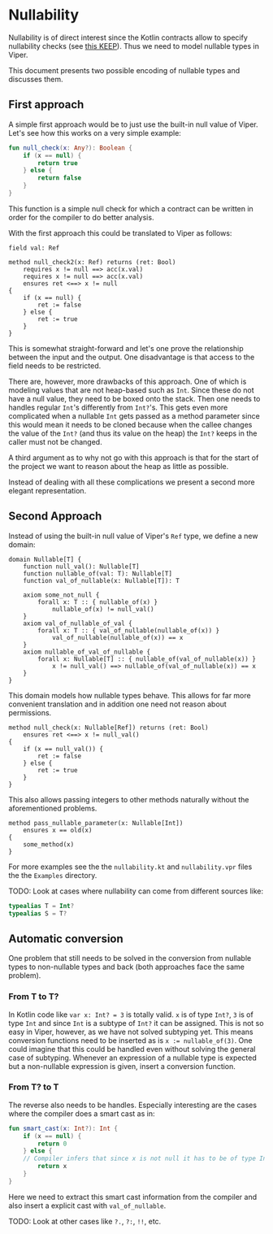 # Nullability

Nullability is of direct interest since the Kotlin contracts allow to specify
nullability checks (see [this KEEP][1]). Thus we need to model nullable types in
Viper.

This document presents two possible encoding of nullable types and discusses
them.

## First approach

A simple first approach would be to just use the built-in null value of Viper.
Let's see how this works on a very simple example:

```kotlin
fun null_check(x: Any?): Boolean {
    if (x == null) {
        return true
    } else {
        return false
    }
}
```

This function is a simple null check for which a contract can be written in
order for the compiler to do better analysis.

With the first approach this could be translated to Viper as follows:

```viper
field val: Ref

method null_check2(x: Ref) returns (ret: Bool) 
    requires x != null ==> acc(x.val)
    requires x != null ==> acc(x.val)
    ensures ret <==> x != null
{
    if (x == null) {
        ret := false
    } else {
        ret := true
    }
}
```

This is somewhat straight-forward and let's one prove the relationship between
the input and the output. One disadvantage is that access to the field needs to
be restricted.

There are, however, more drawbacks of this approach. One of which is modeling
values that are not heap-based such as `Int`. Since these do not have a null
value, they need to be boxed onto the stack. Then one needs to handles regular
`Int`'s differently from `Int?`'s. This gets even more complicated when a
nullable `Int` gets passed as a method parameter since this would mean it needs
to be cloned because when the callee changes the value of the `Int?` (and thus
its value on the heap) the `Int?` keeps in the caller must not be changed.

A third argument as to why not go with this approach is that for the start of
the project we want to reason about the heap as little as possible.

Instead of dealing with all these complications we present a second more elegant
representation.


[1]: https://github.com/Kotlin/KEEP/blob/3490e847fe51aa6deb869654029a5a514638700e/proposals/kotlin-contracts.md

## Second Approach

Instead of using the built-in null value of Viper's `Ref` type, we define a new
domain:

```viper
domain Nullable[T] {
    function null_val(): Nullable[T]
    function nullable_of(val: T): Nullable[T]
    function val_of_nullable(x: Nullable[T]): T

    axiom some_not_null {
        forall x: T :: { nullable_of(x) }
            nullable_of(x) != null_val()
    }
    axiom val_of_nullable_of_val {
        forall x: T :: { val_of_nullable(nullable_of(x)) }
            val_of_nullable(nullable_of(x)) == x
    }
    axiom nullable_of_val_of_nullable {
        forall x: Nullable[T] :: { nullable_of(val_of_nullable(x)) }
            x != null_val() ==> nullable_of(val_of_nullable(x)) == x
    }
}
```

This domain models how nullable types behave. This allows for far more
convenient translation and in addition one need not reason about permissions.

```viper
method null_check(x: Nullable[Ref]) returns (ret: Bool)
    ensures ret <==> x != null_val()
{
    if (x == null_val()) {
        ret := false
    } else {
        ret := true
    }
}
```

This also allows passing integers to other methods naturally without the
aforementioned problems.

```viper
method pass_nullable_parameter(x: Nullable[Int])
    ensures x == old(x)
{
    some_method(x)
}
```

For more examples see the the `nullability.kt` and `nullability.vpr` files the
the `Examples` directory.

TODO: Look at cases where nullability can come from different sources like:
```kotlin
typealias T = Int?
typealias S = T?
```

## Automatic conversion

One problem that still needs to be solved in the conversion from nullable types
to non-nullable types and back (both approaches face the same problem).

### From T to T?

In Kotlin code like `var x: Int? = 3` is totally valid. `x` is of type `Int?`,
`3` is of type `Int` and since `Int` is a subtype of `Int?` it can be assigned.
This is not so easy in Viper, however, as we have not solved subtyping yet. This
means conversion functions need to be inserted as is `x := nullable_of(3)`. One
could imagine that this could be handled even without solving the general case
of subtyping. Whenever an expression of a nullable type is expected but a
non-nullable expression is given, insert a conversion function.

### From T? to T

The reverse also needs to be handles. Especially interesting are the cases where
the compiler does a smart cast as in:

```kotlin
fun smart_cast(x: Int?): Int {
    if (x == null) {
        return 0
    } else {
    // Compiler infers that since x is not null it has to be of type Int.
        return x
    }
}
```

Here we need to extract this smart cast information from the compiler and also
insert a explicit cast with `val_of_nullable`.

TODO: Look at other cases like `?.`, `?:`, `!!`, etc.